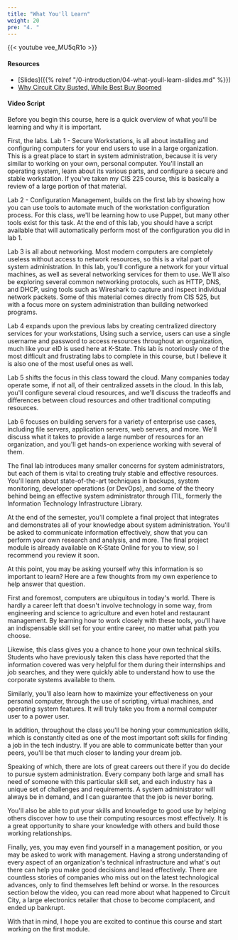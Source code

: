 ```yaml
---
title: "What You'll Learn"
weight: 20
pre: "4. "
---
```


<!-- TODO Update Video? -->

{{< youtube vee_MU5qR1o >}}

#### Resources

* [Slides]({{% relref "/0-introduction/04-what-youll-learn-slides.md"  %}})
* [Why Circuit City Busted, While Best Buy Boomed](http://content.time.com/time/business/article/0,8599,1858079,00.html)

#### Video Script

Before you begin this course, here is a quick overview of what you'll be learning and why it is important.

First, the labs. Lab 1 - Secure Workstations, is all about installing and configuring computers for your end users to use in a large organization. This is a great place to start in system administration, because it is very similar to working on your own, personal computer. You'll install an operating system, learn about its various parts, and configure a secure and stable workstation. If you've taken my CIS 225 course, this is basically a review of a large portion of that material.

Lab 2 - Configuration Management, builds on the first lab by showing how you can use tools to automate much of the workstation configuration process. For this class, we'll be learning how to use Puppet, but many other tools exist for this task. At the end of this lab, you should have a script available that will automatically perform most of the configuration you did in lab 1.

Lab 3 is all about networking. Most modern computers are completely useless without access to network resources, so this is a vital part of system administration. In this lab, you'll configure a network for your virtual machines, as well as several networking services for them to use. We'll also be exploring several common networking protocols, such as HTTP, DNS, and DHCP, using tools such as Wireshark to capture and inspect individual network packets. Some of this material comes directly from CIS 525, but with a focus more on system administration than building networked programs.

Lab 4 expands upon the previous labs by creating centralized directory services for your workstations, Using such a service, users can use a single username and password to access resources throughout an organization, much like your eID is used here at K-State. This lab is notoriously one of the most difficult and frustrating labs to complete in this course, but I believe it is also one of the most useful ones as well.

Lab 5 shifts the focus in this class toward the cloud. Many companies today operate some, if not all, of their centralized assets in the cloud. In this lab, you'll configure several cloud resources, and we'll discuss the tradeoffs and differences between cloud resources and other traditional computing resources.

Lab 6 focuses on building servers for a variety of enterprise use cases, including file servers, application servers, web servers, and more. We'll discuss what it takes to provide a large number of resources for an organization, and you'll get hands-on experience working with several of them.

The final lab introduces many smaller concerns for system administrators, but each of them is vital to creating truly stable and effective resources. You'll learn about state-of-the-art techniques in backups, system monitoring, developer operations (or DevOps), and some of the theory behind being an effective system administrator through ITIL, formerly the Information Technology Infrastructure Library.

At the end of the semester, you'll complete a final project that integrates and demonstrates all of your knowledge about system administration. You'll be asked to communicate information effectively, show that you can perform your own research and analysis, and more. The final project module is already available on K-State Online for you to view, so I recommend you review it soon.

At this point, you may be asking yourself why this information is so important to learn? Here are a few thoughts from my own experience to help answer that question.

First and foremost, computers are ubiquitous in today's world. There is hardly a career left that doesn't involve technology in some way, from engineering and science to agriculture and even hotel and restaurant management. By learning how to work closely with these tools, you'll have an indispensable skill set for your entire career, no matter what path you choose.

Likewise, this class gives you a chance to hone your own technical skills. Students who have previously taken this class have reported that the information covered was very helpful for them during their internships and job searches, and they were quickly able to understand how to use the corporate systems available to them.

Similarly, you'll also learn how to maximize your effectiveness on your personal computer, through the use of scripting, virtual machines, and operating system features. It will truly take you from a normal computer user to a power user.

In addition, throughout the class you'll be honing your communication skills, which is constantly cited as one of the most important soft skills for finding a job in the tech industry. If you are able to communicate better than your peers, you'll be that much closer to landing your dream job.

Speaking of which, there are lots of great careers out there if you do decide to pursue system administration. Every company both large and small has need of someone with this particular skill set, and each industry has a unique set of challenges and requirements. A system administrator will always be in demand, and I can guarantee that the job is never boring.

You'll also be able to put your skills and knowledge to good use by helping others discover how to use their computing resources most effectively. It is a great opportunity to share your knowledge with others and build those working relationships.

Finally, yes, you may even find yourself in a management position, or you may be asked to work with management. Having a strong understanding of every aspect of an organization's technical infrastructure and what's out there can help you make good decisions and lead effectively. There are countless stories of companies who miss out on the latest technological advances, only to find themselves left behind or worse. In the resources section below the video, you can read more about what happened to Circuit City, a large electronics retailer that chose to become complacent, and ended up bankrupt.

With that in mind, I hope you are excited to continue this course and start working on the first module.
